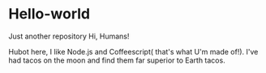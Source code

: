 # Hello-world
Just another repository
Hi, Humans!

Hubot here, I like Node.js and Coffeescript( that's what U'm made of!).
I've had tacos on the moon and find them far superior to Earth tacos.
